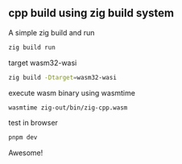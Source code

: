 ## cpp build using zig build system

A simple zig build and run

``` bash
zig build run
```

target wasm32-wasi

``` bash
zig build -Dtarget=wasm32-wasi
```

execute wasm binary using wasmtime

``` bash
wasmtime zig-out/bin/zig-cpp.wasm
```

test in browser

``` bash
pnpm dev
```

Awesome!